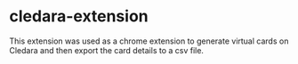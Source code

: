 # cledara-extension

This extension was used as a chrome extension to generate virtual cards on Cledara and then export the card details to a csv file.
